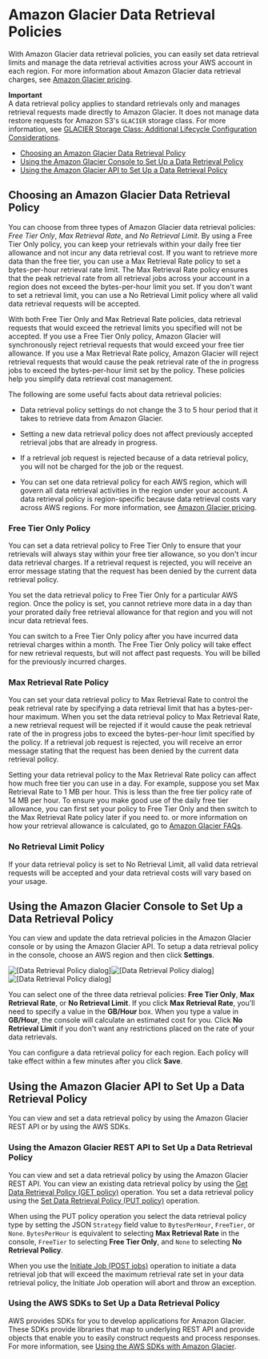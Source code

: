 # Amazon Glacier Data Retrieval Policies<a name="data-retrieval-policy"></a>

 With Amazon Glacier data retrieval policies, you can easily set data retrieval limits and manage the data retrieval activities across your AWS account in each region\. For more information about Amazon Glacier data retrieval charges, see [Amazon Glacier pricing](https://aws.amazon.com/glacier/pricing/)\.

**Important**  
A data retrieval policy applies to standard retrievals only and manages retrieval requests made directly to Amazon Glacier\. It does not manage data restore requests for Amazon S3's `GLACIER` storage class\. For more information, see [GLACIER Storage Class: Additional Lifecycle Configuration Considerations](http://docs.aws.amazon.com/AmazonS3/latest/dev/object-archival.html)\.


+ [Choosing an Amazon Glacier Data Retrieval Policy](#data-retrieval-policy-details)
+ [Using the Amazon Glacier Console to Set Up a Data Retrieval Policy](#data-retrieval-policy-using-console)
+ [Using the Amazon Glacier API to Set Up a Data Retrieval Policy](#data-retrieval-policy-using-api)

## Choosing an Amazon Glacier Data Retrieval Policy<a name="data-retrieval-policy-details"></a>

You can choose from three types of Amazon Glacier data retrieval policies: *Free Tier Only*, *Max Retrieval Rate*, and *No Retrieval Limit*\. By using a Free Tier Only policy, you can keep your retrievals within your daily free tier allowance and not incur any data retrieval cost\. If you want to retrieve more data than the free tier, you can use a Max Retrieval Rate policy to set a bytes\-per\-hour retrieval rate limit\. The Max Retrieval Rate policy ensures that the peak retrieval rate from all retrieval jobs across your account in a region does not exceed the bytes\-per\-hour limit you set\. If you don't want to set a retrieval limit, you can use a No Retrieval Limit policy where all valid data retrieval requests will be accepted\. 

With both Free Tier Only and Max Retrieval Rate policies, data retrieval requests that would exceed the retrieval limits you specified will not be accepted\. If you use a Free Tier Only policy, Amazon Glacier will synchronously reject retrieval requests that would exceed your free tier allowance\. If you use a Max Retrieval Rate policy, Amazon Glacier will reject retrieval requests that would cause the peak retrieval rate of the in progress jobs to exceed the bytes\-per\-hour limit set by the policy\. These policies help you simplify data retrieval cost management\. 

The following are some useful facts about data retrieval policies:

+  Data retrieval policy settings do not change the 3 to 5 hour period that it takes to retrieve data from Amazon Glacier\.

+ Setting a new data retrieval policy does not affect previously accepted retrieval jobs that are already in progress\. 

+  If a retrieval job request is rejected because of a data retrieval policy, you will not be charged for the job or the request\. 

+ You can set one data retrieval policy for each AWS region, which will govern all data retrieval activities in the region under your account\. A data retrieval policy is region\-specific because data retrieval costs vary across AWS regions\. For more information, see [Amazon Glacier pricing](https://aws.amazon.com/glacier/pricing/)\.

### Free Tier Only Policy<a name="data-retrieval-policy-free-tier-only"></a>

You can set a data retrieval policy to Free Tier Only to ensure that your retrievals will always stay within your free tier allowance, so you don't incur data retrieval charges\. If a retrieval request is rejected, you will receive an error message stating that the request has been denied by the current data retrieval policy\.

You set the data retrieval policy to Free Tier Only for a particular AWS region\. Once the policy is set, you cannot retrieve more data in a day than your prorated daily free retrieval allowance for that region and you will not incur data retrieval fees\. 

You can switch to a Free Tier Only policy after you have incurred data retrieval charges within a month\. The Free Tier Only policy will take effect for new retrieval requests, but will not affect past requests\. You will be billed for the previously incurred charges\. 

### Max Retrieval Rate Policy<a name="data-retrieval-policy-managed-max-retrieval-rate"></a>

You can set your data retrieval policy to Max Retrieval Rate to control the peak retrieval rate by specifying a data retrieval limit that has a bytes\-per\-hour maximum\. When you set the data retrieval policy to Max Retrieval Rate, a new retrieval request will be rejected if it would cause the peak retrieval rate of the in progress jobs to exceed the bytes\-per\-hour limit specified by the policy\. If a retrieval job request is rejected, you will receive an error message stating that the request has been denied by the current data retrieval policy\. 

Setting your data retrieval policy to the Max Retrieval Rate policy can affect how much free tier you can use in a day\. For example, suppose you set Max Retrieval Rate to 1 MB per hour\. This is less than the free tier policy rate of 14 MB per hour\. To ensure you make good use of the daily free tier allowance, you can first set your policy to Free Tier Only and then switch to the Max Retrieval Rate policy later if you need to\. or more information on how your retrieval allowance is calculated, go to [Amazon Glacier FAQs](https://aws.amazon.com/glacier/faqs/)\.

### No Retrieval Limit Policy<a name="data-retrieval-policy-no-retrieval-policy"></a>

 If your data retrieval policy is set to No Retrieval Limit, all valid data retrieval requests will be accepted and your data retrieval costs will vary based on your usage\. 

## Using the Amazon Glacier Console to Set Up a Data Retrieval Policy<a name="data-retrieval-policy-using-console"></a>

You can view and update the data retrieval policies in the Amazon Glacier console or by using the Amazon Glacier API\. To setup a data retrieval policy in the console, choose an AWS region and then click **Settings**\. 

![\[Data Retrieval Policy dialog\]](http://docs.aws.amazon.com/amazonglacier/latest/dev/images/gl-data-retrieval-policy.png)![\[Data Retrieval Policy dialog\]](http://docs.aws.amazon.com/amazonglacier/latest/dev/)![\[Data Retrieval Policy dialog\]](http://docs.aws.amazon.com/amazonglacier/latest/dev/)

You can select one of the three data retrieval policies: **Free Tier Only**, **Max Retrieval Rate**, or **No Retrieval Limit**\. If you click **Max Retrieval Rate**, you'll need to specify a value in the **GB/Hour** box\. When you type a value in **GB/Hour**, the console will calculate an estimated cost for you\. Click **No Retrieval Limit** if you don't want any restrictions placed on the rate of your data retrievals\. 

You can configure a data retrieval policy for each region\. Each policy will take effect within a few minutes after you click **Save**\. 

## Using the Amazon Glacier API to Set Up a Data Retrieval Policy<a name="data-retrieval-policy-using-api"></a>

 You can view and set a data retrieval policy by using the Amazon Glacier REST API or by using the AWS SDKs\.

### Using the Amazon Glacier REST API to Set Up a Data Retrieval Policy<a name="data-retrieval-policy-using-api-rest"></a>

You can view and set a data retrieval policy by using the Amazon Glacier REST API\. You can view an existing data retrieval policy by using the [Get Data Retrieval Policy \(GET policy\)](api-GetDataRetrievalPolicy.md) operation\. You set a data retrieval policy using the [Set Data Retrieval Policy \(PUT policy\)](api-SetDataRetrievalPolicy.md) operation\. 

When using the PUT policy operation you select the data retrieval policy type by setting the JSON `Strategy` field value to `BytesPerHour`, `FreeTier`, or `None`\. `BytesPerHour` is equivalent to selecting **Max Retrieval Rate** in the console, `FreeTier` to selecting **Free Tier Only**, and `None` to selecting **No Retrieval Policy**\.

When you use the [Initiate Job \(POST jobs\)](api-initiate-job-post.md) operation to initiate a data retrieval job that will exceed the maximum retrieval rate set in your data retrieval policy, the Initiate Job operation will abort and throw an exception\. 

### Using the AWS SDKs to Set Up a Data Retrieval Policy<a name="data-retrieval-policy-managed-using-api-sdk"></a>

AWS provides SDKs for you to develop applications for Amazon Glacier\. These SDKs provide libraries that map to underlying REST API and provide objects that enable you to easily construct requests and process responses\. For more information, see [Using the AWS SDKs with Amazon Glacier](using-aws-sdk.md)\. 